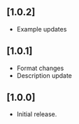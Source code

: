 ## [1.0.2]

* Example updates

## [1.0.1]

* Format changes
* Description update

## [1.0.0]

* Initial release.
